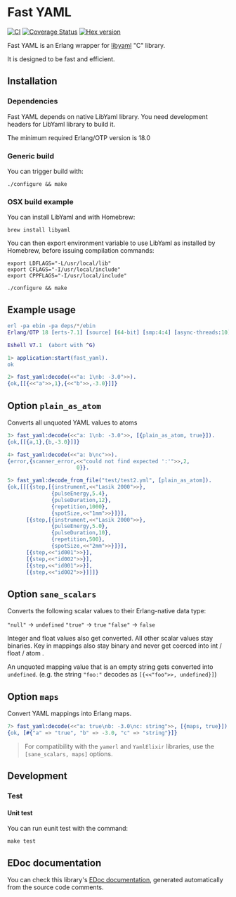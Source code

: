 # Fast YAML

[![CI](https://github.com/processone/fast_yaml/actions/workflows/ci.yml/badge.svg?branch=master)](https://github.com/processone/fast_yaml/actions/workflows/ci.yml)
[![Coverage Status](https://coveralls.io/repos/processone/fast_yaml/badge.svg?branch=master&service=github)](https://coveralls.io/github/processone/fast_yaml?branch=master)
[![Hex version](https://img.shields.io/hexpm/v/fast_yaml.svg "Hex version")](https://hex.pm/packages/fast_yaml)

Fast YAML is an Erlang wrapper for
[libyaml](http://pyyaml.org/wiki/LibYAML) "C" library.

It is designed to be fast and efficient.

## Installation

### Dependencies

Fast YAML depends on native LibYaml library. You need development
headers for LibYaml library to build it.

The minimum required Erlang/OTP version is 18.0

### Generic build

You can trigger build with:

    ./configure && make

### OSX build example

You can install LibYaml and with Homebrew:

    brew install libyaml

You can then export environment variable to use LibYaml as installed
by Homebrew, before issuing compilation commands:

    export LDFLAGS="-L/usr/local/lib"
    export CFLAGS="-I/usr/local/include"
    export CPPFLAGS="-I/usr/local/include"

    ./configure && make

## Example usage

```erlang
erl -pa ebin -pa deps/*/ebin
Erlang/OTP 18 [erts-7.1] [source] [64-bit] [smp:4:4] [async-threads:10] [hipe] [kernel-poll:false] [dtrace]

Eshell V7.1  (abort with ^G)

1> application:start(fast_yaml).
ok

2> fast_yaml:decode(<<"a: 1\nb: -3.0">>).
{ok,[[{<<"a">>,1},{<<"b">>,-3.0}]]}
```

## Option `plain_as_atom`

Converts all unquoted YAML values to atoms

```erlang
3> fast_yaml:decode(<<"a: 1\nb: -3.0">>, [{plain_as_atom, true}]).
{ok,[[{a,1},{b,-3.0}]]}

4> fast_yaml:decode(<<"a: b\nc">>).
{error,{scanner_error,<<"could not find expected ':'">>,2,
                      0}}.

5> fast_yaml:decode_from_file("test/test2.yml", [plain_as_atom]).
{ok,[[[{step,[{instrument,<<"Lasik 2000">>},
              {pulseEnergy,5.4},
              {pulseDuration,12},
              {repetition,1000},
              {spotSize,<<"1mm">>}]}],
      [{step,[{instrument,<<"Lasik 2000">>},
              {pulseEnergy,5.0},
              {pulseDuration,10},
              {repetition,500},
              {spotSize,<<"2mm">>}]}],
      [{step,<<"id001">>}],
      [{step,<<"id002">>}],
      [{step,<<"id001">>}],
      [{step,<<"id002">>}]]]}
```

## Option `sane_scalars`

Converts the following scalar values to their Erlang-native data type:

`"null"` → `undefined`
`"true"` → `true`
`"false"` → `false`

Integer and float values also get converted. All other scalar values
stay binaries. Key in mappings also stay binary and never get coerced
into int / float / atom .

An unquoted mapping value that is an empty string gets converted into
`undefined`. (e.g. the string `"foo:"` decodes as `[{<<"foo">>, undefined}]`)

## Option `maps`

Convert YAML mappings into Erlang maps.


```erlang
7> fast_yaml:decode(<<"a: true\nb: -3.0\nc: string">>, [{maps, true}]).
{ok, [#{"a" => "true", "b" => -3.0, "c" => "string"}]}
```


> For compatibility with the `yamerl` and `YamlElixir` libraries, use the `[sane_scalars, maps]` options.


## Development

### Test

#### Unit test

You can run eunit test with the command:

    make test

## EDoc documentation

You can check this library's 
[EDoc documentation](edoc.html), 
generated automatically from the source code comments.
